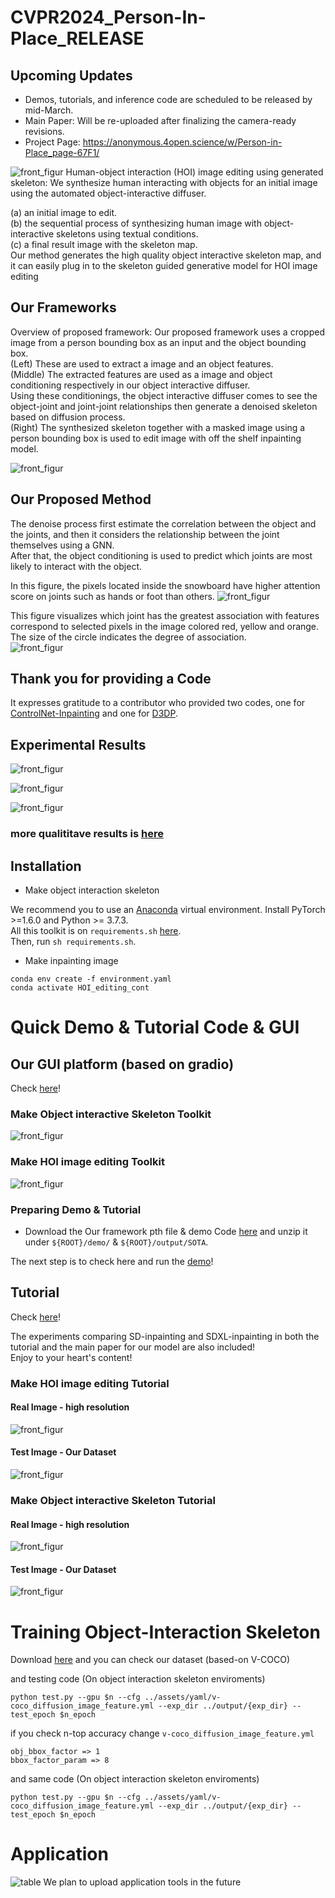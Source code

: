 # CVPR2024_Person-In-Place_RELEASE

## Upcoming Updates

* Demos, tutorials, and inference code are scheduled to be released by mid-March.
* Main Paper: Will be re-uploaded after finalizing the camera-ready revisions.
* Project Page: https://anonymous.4open.science/w/Person-in-Place_page-67F1/

![front_figur](./assets/our_results_total_v6.jpg)
Human-object interaction (HOI) image editing using generated skeleton: We synthesize human interacting with objects for
an initial image using the automated object-interactive diffuser. 

(a) an initial image to edit.  
(b) the sequential process of synthesizing human image with object-interactive skeletons using textual conditions.  
(c) a final result image with the skeleton map.  
Our method generates the
high quality object interactive skeleton map, and it can easily plug in to the skeleton guided generative model for HOI image editing

## Our Frameworks
Overview of proposed framework: Our proposed framework uses a cropped image from a person bounding box as an input and the object bounding box.  
(Left) These are used to extract a image and an object features.  
(Middle) The extracted features are used as a image and object conditioning respectively in our object interactive diffuser.  
Using these conditionings, the object interactive diffuser comes to see the object-joint and joint-joint relationships then generate a denoised skeleton based on diffusion process.  
(Right) The synthesized skeleton together with a masked image using a person bounding box is used to edit image with off the shelf inpainting model.

![front_figur](./assets/main_framework_v1.jpg)

## Our Proposed Method
The denoise process first estimate the correlation between the object and the joints, and then it considers the relationship between the joint themselves using a GNN.  
After that, the object conditioning is used to predict which joints are most likely to interact with the object.  

In this figure, the pixels located inside the snowboard have higher attention score on joints such as hands or foot than others.
![front_figur](./assets/main_module_V4.jpg)

This figure visualizes which joint has the greatest association with features correspond to selected pixels in the image colored red, yellow and orange.  
The size of the circle indicates the degree of association.  
![front_figur](./assets/skeleton_attention.jpg)


## Thank you for providing a Code
It expresses gratitude to a contributor who provided two codes, one for [ControlNet-Inpainting](https://github.com/mikonvergence/ControlNetInpaint) and one for [D3DP](https://github.com/paTRICK-swk/D3DP).


## Experimental Results
![front_figur](./assets/table_1.jpg)  

![front_figur](./assets/main_results_v1.jpg)

![front_figur](./assets/attention_skeleton_results_V1.jpg)


### more qualititave results is [here](./assets/add_results/readme.md)

## Installation
* Make object interaction skeleton

We recommend you to use an [Anaconda](https://www.anaconda.com/) virtual environment. Install PyTorch >=1.6.0 and Python >= 3.7.3.  
All this toolkit is on `requirements.sh` [here](./requirements.sh).  
Then, run `sh requirements.sh`.

* Make inpainting image

```
conda env create -f environment.yaml
conda activate HOI_editing_cont
```

# Quick Demo & Tutorial Code & GUI
## Our GUI platform (based on gradio)

Check [here](./GUI/README.md)!

### Make Object interactive Skeleton Toolkit

![front_figur](./GUI/GUI.gif) 

### Make HOI image editing Toolkit

![front_figur](./GUI/GUI_1.gif) 



### Preparing Demo & Tutorial
* Download the Our framework pth file & demo Code [here](https://drive.google.com/drive/folders/16phJCCQ5-Xz3LFDMh5cpUrKXaBU3M4VC?usp=sharing) and unzip it under `${ROOT}/demo/` & `${ROOT}/output/SOTA`. 

The next step is to check here and run the [demo](./demo/readme.md)!

## Tutorial
Check [here](./demo/readme.md)!  

The experiments comparing SD-inpainting and SDXL-inpainting in both the tutorial and the main paper for our model are also included!  
Enjoy to your heart's content!
### Make HOI image editing Tutorial
#### Real Image - high resolution

![front_figur](./assets/output3.gif)  

#### Test Image - Our Dataset

![front_figur](./assets/output1.gif)  

### Make Object interactive Skeleton Tutorial
#### Real Image - high resolution

![front_figur](./assets/output2.gif)  

#### Test Image - Our Dataset

![front_figur](./assets/output.gif)  


# Training Object-Interaction Skeleton
Download [here](https://drive.google.com/file/d/1l-giuZKG28X5VXlIZYC7dquwTGPdEVW5/view?usp=sharing) and you can check our dataset (based-on V-COCO)  

and testing code (On object interaction skeleton enviroments)
```
python test.py --gpu $n --cfg ../assets/yaml/v-coco_diffusion_image_feature.yml --exp_dir ../output/{exp_dir} --test_epoch $n_epoch
```

if you check n-top accuracy change `v-coco_diffusion_image_feature.yml`
```
obj_bbox_factor => 1
bbox_factor_param => 8
```
and same code (On object interaction skeleton enviroments)
```
python test.py --gpu $n --cfg ../assets/yaml/v-coco_diffusion_image_feature.yml --exp_dir ../output/{exp_dir} --test_epoch $n_epoch
```


# Application
![table](./assets/application_V3.jpg)
We plan to upload application tools in the future
